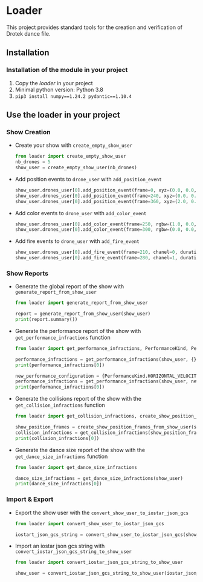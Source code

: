 # Loader

This project provides standard tools for the creation and verification of Drotek dance file.

## Installation

### Installation of the module in your project

1. Copy the _loader_ in your project
1. Minimal python version: Python 3.8
1. ```pip3 install numpy==1.24.2 pydantic==1.10.4```

## Use the loader in your project

### Show Creation

- Create your show with `create_empty_show_user`

  ```python
  from loader import create_empty_show_user
  nb_drones = 5
  show_user = create_empty_show_user(nb_drones)
  ```

- Add position events to `drone_user` with `add_position_event`

  ```python
  show_user.drones_user[0].add_position_event(frame=0, xyz=(0.0, 0.0, 0.0))
  show_user.drones_user[0].add_position_event(frame=240, xyz=(0.0, 0.0, 10.0))
  show_user.drones_user[0].add_position_event(frame=360, xyz=(2.0, 0.0, 10.0))
  ```

- Add color events to `drone_user` with `add_color_event`

  ```python
  show_user.drones_user[0].add_color_event(frame=250, rgbw=(1.0, 0.0, 0.0, 0.0))
  show_user.drones_user[0].add_color_event(frame=300, rgbw=(0.0, 0.0, 1.0, 0.0))
  ```

- Add fire events to `drone_user` with `add_fire_event`

  ```python
  show_user.drones_user[0].add_fire_event(frame=210, chanel=0, duration_frame=0)
  show_user.drones_user[0].add_fire_event(frame=280, chanel=1, duration_frame=0)
  ```

### Show Reports

- Generate the global report of the show with `generate_report_from_show_user`

  ```python
  from loader import generate_report_from_show_user

  report = generate_report_from_show_user(show_user)
  print(report.summary())
  ```

- Generate the performance report of the show with `get_performance_infractions` function

  ```python
  from loader import get_performance_infractions, PerformanceKind, PerformanceRange

  performance_infractions = get_performance_infractions(show_user, {})
  print(performance_infractions[0])

  new_performance_configuration = {PerformanceKind.HORIZONTAL_VELOCITY: PerformanceRange(3.0)}
  performance_infractions = get_performance_infractions(show_user, new_performance_configuration)
  print(performance_infractions[0])
  ```

- Generate the collisions report of the show with the `get_collision_infractions` function

  ```python
  from loader import get_collision_infractions, create_show_position_frames_from_show_user

  show_position_frames = create_show_position_frames_from_show_user(show_user)
  collision_infractions = get_collision_infractions(show_position_frames)
  print(collision_infractions[0])
  ```

- Generate the dance size report of the show with the `get_dance_size_infractions`
  function

  ```python
  from loader import get_dance_size_infractions

  dance_size_infractions = get_dance_size_infractions(show_user)
  print(dance_size_infractions[0])
  ```

### Import & Export

- Export the show user with the `convert_show_user_to_iostar_json_gcs`

  ```python
  from loader import convert_show_user_to_iostar_json_gcs

  iostart_json_gcs_string = convert_show_user_to_iostar_json_gcs(show_user)
  ```

- Import an iostar json gcs string with `convert_iostar_json_gcs_string_to_show_user`

  ```python
  from loader import convert_iostar_json_gcs_string_to_show_user

  show_user = convert_iostar_json_gcs_string_to_show_user(iostar_json_gcs_string)
  ```
